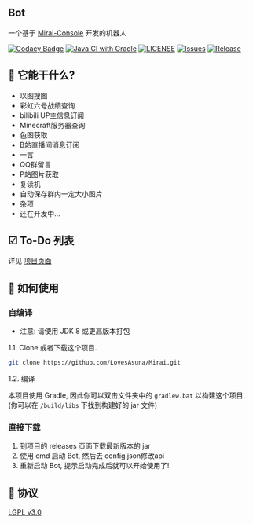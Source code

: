 ## Bot

一个基于 [Mirai-Console](https://github.com/mamoe/mirai-console) 开发的机器人


[![Codacy Badge](https://app.codacy.com/project/badge/Grade/0e2b2a8885684d4892274f2c9298c649)](https://www.codacy.com/manual/LovesAsuna/Mirai?utm_source=github.com&amp;utm_medium=referral&amp;utm_content=LovesAsuna/Mirai&amp;utm_campaign=Badge_Grade)
[![Java CI with Gradle](https://github.com/LovesAsuna/Mirai/workflows/Java%20CI%20with%20Gradle/badge.svg)](https://github.com/LovesAsuna/Mirai/actions)
[![LICENSE](https://img.shields.io/github/license/LovesAsuna/Mirai.svg?style=popout)](https://github.com/LovesAsuna/Mirai/blob/master/LICENSE)
[![Issues](https://img.shields.io/github/issues/LovesAsuna/Mirai.svg?style=popout)](https://github.com/SLovesAsuna/Mirai/issues)
[![Release](https://img.shields.io/github/v/release/LovesAsuna/Mirai?include_prereleases)](https://github.com/LovesAsuna/Mirai/releases)

## 🎉 它能干什么?
* 以图搜图
* 彩虹六号战绩查询
* bilibili UP主信息订阅
* Minecraft服务器查询
* 色图获取
* B站直播间消息订阅
* 一言
* QQ群留言
* P站图片获取
* 复读机
* 自动保存群内一定大小图片
* 杂项
* 还在开发中...

## ☑ To-Do 列表
详见 [项目页面](https://github.com/LovesAsuna/Mirai/projects/1)

## 💽 如何使用

### 自编译

- 注意: 请使用 JDK 8 或更高版本打包

1.1. Clone 或者下载这个项目.

```bash
git clone https://github.com/LovesAsuna/Mirai.git
```

1.2. 编译

本项目使用 Gradle, 因此你可以双击文件夹中的 `gradlew.bat` 以构建这个项目.
(你可以在 `/build/libs` 下找到构建好的 jar 文件)

### 直接下载
1. 到项目的 releases 页面下载最新版本的 jar
2. 使用 cmd 启动 Bot, 然后去 config.json修改api
3. 重新启动 Bot, 提示启动完成后就可以开始使用了!

## 📜 协议 
[LGPL v3.0](https://github.com/LovesAsuna/Mirai/blob/master/LICENSE)